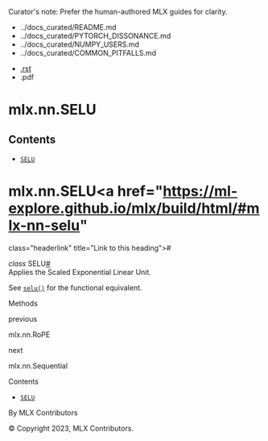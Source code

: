 Curator's note: Prefer the human-authored MLX guides for clarity.
- ../docs_curated/README.md
- ../docs_curated/PYTORCH_DISSONANCE.md
- ../docs_curated/NUMPY_USERS.md
- ../docs_curated/COMMON_PITFALLS.md


<div id="main-content" class="bd-main" role="main">

<div class="sbt-scroll-pixel-helper">

</div>

<div class="bd-content">

<div class="bd-article-container">

<div class="bd-header-article d-print-none">

<div class="header-article-items header-article__inner">

<div class="header-article-items__start">

<div class="header-article-item">

<span class="fa-solid fa-bars"></span>

</div>

</div>

<div class="header-article-items__end">

<div class="header-article-item">

<div class="article-header-buttons">

<a href="https://github.com/ml-explore/mlx"
class="btn btn-sm btn-source-repository-button"
data-bs-placement="bottom" data-bs-toggle="tooltip" target="_blank"
title="Source repository"><span class="btn__icon-container"> <em></em>
</span></a>

<div class="dropdown dropdown-download-buttons">

- <a
  href="https://ml-explore.github.io/mlx/build/html/_sources/python/nn/_autosummary/mlx.nn.SELU.rst"
  class="btn btn-sm btn-download-source-button dropdown-item"
  data-bs-placement="left" data-bs-toggle="tooltip" target="_blank"
  title="Download source file"><span class="btn__icon-container">
  <em></em> </span> <span class="btn__text-container">.rst</span></a>
- <span class="btn__icon-container"> </span>
  <span class="btn__text-container">.pdf</span>

</div>

<span class="btn__icon-container"> </span>

<span class="fa-solid fa-list"></span>

</div>

</div>

</div>

</div>

</div>

<div id="jb-print-docs-body" class="onlyprint">

# mlx.nn.SELU

<div id="print-main-content">

<div id="jb-print-toc">

<div>

## Contents

</div>

- <a href="https://ml-explore.github.io/mlx/build/html/#mlx.nn.SELU"
  class="reference internal nav-link"><span class="pre"><code
  class="docutils literal notranslate">SELU</code></span></a>

</div>

</div>

</div>

<div id="searchbox">

</div>

<div id="mlx-nn-selu" class="section">

# mlx.nn.SELU<a href="https://ml-explore.github.io/mlx/build/html/#mlx-nn-selu"
class="headerlink" title="Link to this heading">#</a>

*<span class="pre">class</span><span class="w"> </span>*<span class="sig-name descname"><span class="pre">SELU</span></span><a href="https://ml-explore.github.io/mlx/build/html/#mlx.nn.SELU"
class="headerlink" title="Link to this definition">#</a>  
Applies the Scaled Exponential Linear Unit.

See <a
href="https://ml-explore.github.io/mlx/build/html/python/nn/_autosummary_functions/mlx.nn.selu.html#mlx.nn.selu"
class="reference internal" title="mlx.nn.selu"><span class="pre"><code
class="sourceCode python">selu()</code></span></a> for the functional
equivalent.

Methods

<div class="pst-scrollable-table-container">

</div>

</div>

<div class="prev-next-area">

<a
href="https://ml-explore.github.io/mlx/build/html/python/nn/_autosummary/mlx.nn.RoPE.html"
class="left-prev" title="previous page"><em></em></a>

<div class="prev-next-info">

previous

mlx.nn.RoPE

</div>

<a
href="https://ml-explore.github.io/mlx/build/html/python/nn/_autosummary/mlx.nn.Sequential.html"
class="right-next" title="next page"></a>

<div class="prev-next-info">

next

mlx.nn.Sequential

</div>

</div>

</div>

<div class="bd-sidebar-secondary bd-toc">

<div class="sidebar-secondary-items sidebar-secondary__inner">

<div class="sidebar-secondary-item">

<div class="page-toc tocsection onthispage">

Contents

</div>

- <a href="https://ml-explore.github.io/mlx/build/html/#mlx.nn.SELU"
  class="reference internal nav-link"><span class="pre"><code
  class="docutils literal notranslate">SELU</code></span></a>

</div>

</div>

</div>

</div>

<div class="bd-footer-content__inner container">

<div class="footer-item">

By MLX Contributors

</div>

<div class="footer-item">

© Copyright 2023, MLX Contributors.  

</div>

<div class="footer-item">

</div>

<div class="footer-item">

</div>

</div>

</div>
